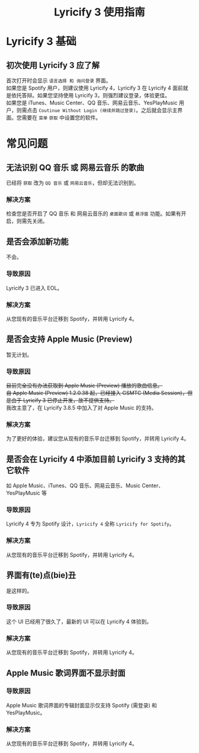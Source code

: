 <div align="center">

# Lyricify 3 使用指南

</div>

# Lyricify 3 基础

## 初次使用 Lyricify 3 应了解
首次打开时会显示 `语言选择 和 询问登录` 界面。  
如果您是 Spotify 用户，则建议使用 Lyricify 4，Lyricify 3 在 Lyricify 4 面前就是依托答辩。如果您坚持使用 Lyricify 3，则强烈建议登录，体验更佳。    
如果您是 iTunes、Music Center、QQ 音乐、网易云音乐、YesPlayMusic 用户，则需点击 `Coutinue Without Login (继续并跳过登录)`。之后就会显示主界面。您需要在 `菜单` `获取` 中设置您的软件。  

# 常见问题

## 无法识别 QQ 音乐 或 网易云音乐 的歌曲
已经将 `获取` 改为 `QQ 音乐` 或 `网易云音乐`，但却无法识别到。
### 解决方案
检查您是否开启了 QQ 音乐 和 网易云音乐的 `桌面歌词` 或 `悬浮窗` 功能。如果有开启，则需先关闭。

## 是否会添加新功能
不会。
### 导致原因
Lyricify 3 已进入 EOL。
### 解决方案
从您现有的音乐平台迁移到 Spotify，并转用 Lyricify 4。

## 是否会支持 Apple Music (Preview)
暂无计划。  
### 导致原因
~~目前完全没有办法获取到 Apple Music (Preview) 播放的歌曲信息。~~  
~~自 Apple Music (Preview) 1.2.0.38 起，已经接入 GSMTC (Media Session)，但是由于 Lyricify 3 已停止开发，故不提供支持。~~  
我改主意了，在 Lyricify 3.8.5 中加入了对 Apple Music 的支持。
### 解决方案
为了更好的体验，建议您从现有的音乐平台迁移到 Spotify，并转用 Lyricify 4。

## 是否会在 Lyricify 4 中添加目前 Lyricify 3 支持的其它软件
如 Apple Music、iTunes、QQ 音乐、网易云音乐、Music Center、YesPlayMusic 等
### 导致原因
Lyricify 4 专为 Spotify 设计，`Lyricify 4` 全称 `Lyricify for Spotify`。
### 解决方案
从您现有的音乐平台迁移到 Spotify，并转用 Lyricify 4。

## 界面有(te)点(bie)丑
是这样的。
### 导致原因
这个 UI 已经用了很久了，最新的 UI 可以在 Lyricify 4 体验到。
### 解决方案
从您现有的音乐平台迁移到 Spotify，并转用 Lyricify 4。

## Apple Music 歌词界面不显示封面
### 导致原因
Apple Music 歌词界面的专辑封面显示仅支持 Spotify (需登录) 和 YesPlayMusic。
### 解决方案
从您现有的音乐平台迁移到 Spotify，并转用 Lyricify 4。